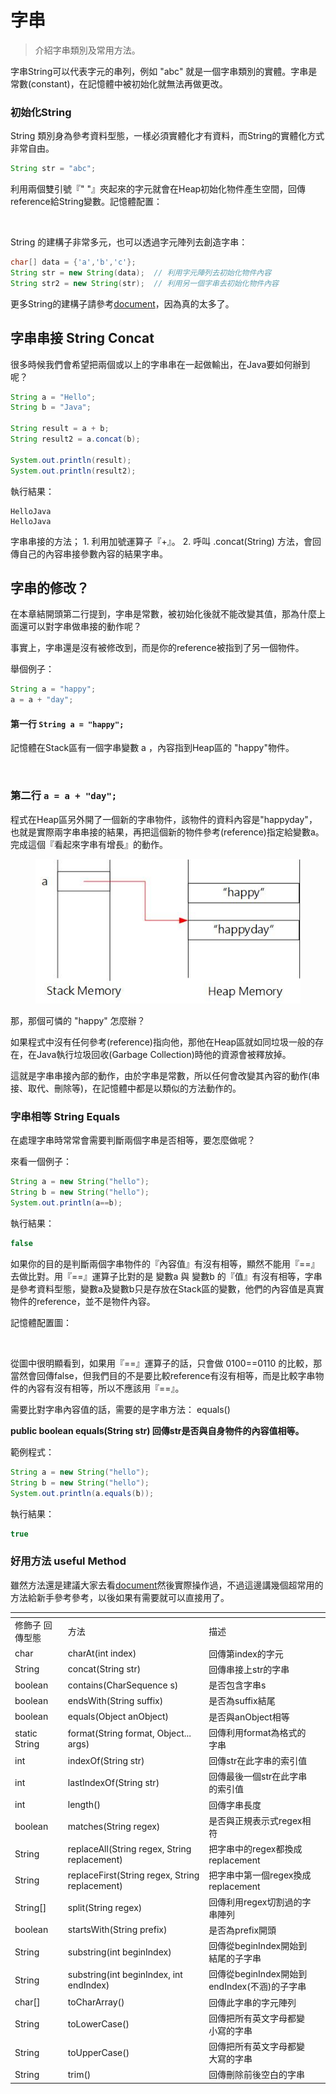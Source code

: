 # 字串

> 介紹字串類別及常用方法。

字串String可以代表字元的串列，例如 "abc" 就是一個字串類別的實體。字串是常數(constant)，在記憶體中被初始化就無法再做更改。

### 初始化String <a href="#chu-shi-hua-string" id="chu-shi-hua-string"></a>

String 類別身為參考資料型態，一樣必須實體化才有資料，而String的實體化方式非常自由。

```java
String str = "abc";
```

利用兩個雙引號『" "』夾起來的字元就會在Heap初始化物件產生空間，回傳reference給String變數。記憶體配置：

<figure><img src="https://3235187699-files.gitbook.io/~/files/v0/b/gitbook-legacy-files/o/assets%2F-MLRnhT9aTkN9HvaBP28%2Fsync%2Ff92c510850eec1d8dd43de339d23cc012da6aa5c.jpg?generation=1604653622757299&#x26;alt=media" alt=""><figcaption></figcaption></figure>

String 的建構子非常多元，也可以透過字元陣列去創造字串：

```java
char[] data = {'a','b','c'};
String str = new String(data);  // 利用字元陣列去初始化物件內容
String str2 = new String(str);  // 利用另一個字串去初始化物件內容
```

更多String的建構子請參考[document](https://docs.oracle.com/javase/8/docs/api/java/lang/String.html)，因為真的太多了。

## 字串串接 String Concat

很多時候我們會希望把兩個或以上的字串串在一起做輸出，在Java要如何辦到呢？

```java
String a = "Hello";
String b = "Java";

String result = a + b;
String result2 = a.concat(b);

System.out.println(result);
System.out.println(result2);
```

執行結果：

```
HelloJava
HelloJava
```

字串串接的方法； 1. 利用加號運算子『+』。 2. 呼叫 .concat(String) 方法，會回傳自己的內容串接參數內容的結果字串。

## 字串的修改？

在本章結開頭第二行提到，字串是常數，被初始化後就不能改變其值，那為什麼上面還可以對字串做串接的動作呢？

事實上，字串還是沒有被修改到，而是你的reference被指到了另一個物件。

舉個例子：

```java
String a = "happy";
a = a + "day";
```

#### 第一行 `String a = "happy";` <a href="#di-yi-hang-stringa-happy" id="di-yi-hang-stringa-happy"></a>

記憶體在Stack區有一個字串變數 a ，內容指到Heap區的 "happy"物件。

<figure><img src="https://3235187699-files.gitbook.io/~/files/v0/b/gitbook-legacy-files/o/assets%2F-MLRnhT9aTkN9HvaBP28%2Fsync%2F737e68d7452a78d7050f8e2ce7c40e336be8b7c0.jpg?generation=1604653622539645&#x26;alt=media" alt=""><figcaption></figcaption></figure>

### 第二行 `a = a + "day";`

程式在Heap區另外開了一個新的字串物件，該物件的資料內容是"happyday"，也就是實際兩字串串接的結果，再把這個新的物件參考(reference)指定給變數a。 完成這個『看起來字串有增長』的動作。

<figure><img src="../../.gitbook/assets/image (6).png" alt=""><figcaption></figcaption></figure>

那，那個可憐的 "happy" 怎麼辦？

如果程式中沒有任何參考(reference)指向他，那他在Heap區就如同垃圾一般的存在，在Java執行垃圾回收(Garbage Collection)時他的資源會被釋放掉。

這就是字串串接內部的動作，由於字串是常數，所以任何會改變其內容的動作(串接、取代、刪除等)，在記憶體中都是以類似的方法動作的。

### 字串相等 String Equals <a href="#zi-chuan-xiang-deng-string-equals" id="zi-chuan-xiang-deng-string-equals"></a>

在處理字串時常常會需要判斷兩個字串是否相等，要怎麼做呢？

來看一個例子：

```java
String a = new String("hello");
String b = new String("hello");
System.out.println(a==b);
```

執行結果：

```java
false
```

如果你的目的是判斷兩個字串物件的『內容值』有沒有相等，顯然不能用『==』去做比對。用『==』運算子比對的是 變數a 與 變數b 的『值』有沒有相等，字串是參考資料型態，變數a及變數b只是存放在Stack區的變數，他們的內容值是真實物件的reference，並不是物件內容。

記憶體配置圖：

<figure><img src="https://3235187699-files.gitbook.io/~/files/v0/b/gitbook-legacy-files/o/assets%2F-MLRnhT9aTkN9HvaBP28%2Fsync%2F54373961b5ad1d9de07b314303ff256c2ba9d5ed.jpg?generation=1604653623118214&#x26;alt=media" alt=""><figcaption></figcaption></figure>

從圖中很明顯看到，如果用『==』運算子的話，只會做 0100==0110 的比較，那當然會回傳false，但我們目的不是要比較reference有沒有相等，而是比較字串物件的內容有沒有相等，所以不應該用『==』。

需要比對字串內容值的話，需要的是字串方法： equals()

**public boolean equals(String str) 回傳str是否與自身物件的內容值相等。**

範例程式：

```java
String a = new String("hello");
String b = new String("hello");
System.out.println(a.equals(b));
```

執行結果：

```java
true
```

### 好用方法 useful Method <a href="#hao-yong-fang-fa-useful-method" id="hao-yong-fang-fa-useful-method"></a>

雖然方法還是建議大家去看[document](https://docs.oracle.com/javase/8/docs/api/java/lang/String.html)然後實際操作過，不過這邊講幾個超常用的方法給新手參考參考，以後如果有需要就可以直接用了。

<table data-header-hidden><thead><tr><th></th><th></th><th></th><th data-hidden></th></tr></thead><tbody><tr><td>修飾子 回傳型態</td><td>方法</td><td>描述</td><td>​</td></tr><tr><td>char</td><td>charAt(int index)</td><td>回傳第index的字元</td><td>​</td></tr><tr><td>String</td><td>concat(String str)</td><td>回傳串接上str的字串</td><td>​</td></tr><tr><td>boolean</td><td>contains(CharSequence s)</td><td>是否包含字串s</td><td>​</td></tr><tr><td>boolean</td><td>endsWith(String suffix)</td><td>是否為suffix結尾</td><td>​</td></tr><tr><td>boolean</td><td>equals(Object anObject)</td><td>是否與anObject相等</td><td>​</td></tr><tr><td>static String</td><td>format(String format, Object... args)</td><td>回傳利用format為格式的字串</td><td>​</td></tr><tr><td>int</td><td>indexOf(String str)</td><td>回傳str在此字串的索引值</td><td>​</td></tr><tr><td>int</td><td>lastIndexOf(String str)</td><td>回傳最後一個str在此字串的索引值</td><td>​</td></tr><tr><td>int</td><td>length()</td><td>回傳字串長度</td><td>​</td></tr><tr><td>boolean</td><td>matches(String regex)</td><td>是否與正規表示式regex相符</td><td>​</td></tr><tr><td>String</td><td>replaceAll(String regex, String replacement)</td><td>把字串中的regex都換成replacement</td><td>​</td></tr><tr><td>String</td><td>replaceFirst(String regex, String replacement)</td><td>把字串中第一個regex換成replacement</td><td>​</td></tr><tr><td>String[]</td><td>split(String regex)</td><td>回傳利用regex切割過的字串陣列</td><td>​</td></tr><tr><td>boolean</td><td>startsWith(String prefix)</td><td>是否為prefix開頭</td><td>​</td></tr><tr><td>String</td><td>substring(int beginIndex)</td><td>回傳從beginIndex開始到結尾的子字串</td><td>​</td></tr><tr><td>String</td><td>substring(int beginIndex, int endIndex)</td><td>回傳從beginIndex開始到endIndex(不涵)的子字串</td><td>​</td></tr><tr><td>char[]</td><td>toCharArray()</td><td>回傳此字串的字元陣列</td><td>​</td></tr><tr><td>String</td><td>toLowerCase()</td><td>回傳把所有英文字母都變小寫的字串</td><td>​</td></tr><tr><td>String</td><td>toUpperCase()</td><td>回傳把所有英文字母都變大寫的字串</td><td>​</td></tr><tr><td>String</td><td>trim()</td><td>回傳刪除前後空白的字串</td><td>​</td></tr></tbody></table>

